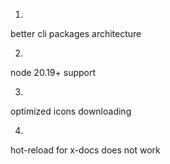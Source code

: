 1.
better cli packages architecture

2.
node 20.19+ support

3.
optimized icons downloading

4.
hot-reload for x-docs does not work